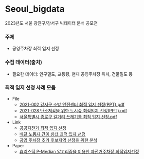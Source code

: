 # Seoul_bigdata
2023년도 서울 광진구/강서구 빅데이터 분석 공모전

### 주제
- 공영주차장 최적 입지 선정

### 수집 데이터(출처)
- 필요한 데이터: 인구밀도, 교통량, 현재 공영주차장 위치, 건물밀도 등

### 최적 입지 선정 사례 모음
- File
  - [2021-002 강서구 소방 안전센터 최적 입지 선정(PPT).pdf](File%2F2021-002%20%EA%B0%95%EC%84%9C%EA%B5%AC%20%EC%86%8C%EB%B0%A9%20%EC%95%88%EC%A0%84%EC%84%BC%ED%84%B0%20%EC%B5%9C%EC%A0%81%20%EC%9E%85%EC%A7%80%20%EC%84%A0%EC%A0%95%28PPT%29.pdf)
  - [2021-028 탄소저감을 위한 도시숲 최적입지 선정(PPT).pdf](File%2F2021-028%20%ED%83%84%EC%86%8C%EC%A0%80%EA%B0%90%EC%9D%84%20%EC%9C%84%ED%95%9C%20%EB%8F%84%EC%8B%9C%EC%88%B2%20%EC%B5%9C%EC%A0%81%EC%9E%85%EC%A7%80%20%EC%84%A0%EC%A0%95%28PPT%29.pdf)
  - [서울특별시 종로구 길거리 쓰레기통 최적 입지 선정.pdf](File%2F%EC%84%9C%EC%9A%B8%ED%8A%B9%EB%B3%84%EC%8B%9C%20%EC%A2%85%EB%A1%9C%EA%B5%AC%20%EA%B8%B8%EA%B1%B0%EB%A6%AC%20%EC%93%B0%EB%A0%88%EA%B8%B0%ED%86%B5%20%EC%B5%9C%EC%A0%81%20%EC%9E%85%EC%A7%80%20%EC%84%A0%EC%A0%95.pdf)
- Link
  - [공공자전거 최적 입지 선정](https://wansook0316.github.io/cv/projects/2020/09/11/%EA%B3%A0%EC%96%91%EC%8B%9C-%EA%B3%B5%EA%B3%B5%EC%9E%90%EC%A0%84%EA%B1%B0-%EC%B5%9C%EC%A0%81-%EC%9E%85%EC%A7%80-%EC%84%A0%EC%A0%95-%ED%94%84%EB%A1%9C%EC%A0%9D%ED%8A%B8-01-%EC%A0%84%EC%B2%98%EB%A6%AC.html)
  - [배달 노동자 간이 쉼터 최적 입지 선정](https://github.com/DonghyunAnn/Gbig-Hackathon)
  - [공영 주차장 추가 후보지역 선정을 위한 분석](https://dsz.kdata.or.kr/svc/page/application/data_analysis_parking.do)
- Paper
  - [휴리스틱 P-Median 알고리즘을 이용한 자전거주차장 최적입지선정](https://koreascience.kr/article/JAKO201330258587513.pdf)